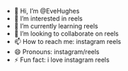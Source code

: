 - 👋 Hi, I’m @EveHughes
- 👀 I’m interested in reels
- 🌱 I’m currently learning reels
- 💞️ I’m looking to collaborate on reels
- 📫 How to reach me: instagram reels
- 😄 Pronouns: instagram/reels
- ⚡ Fun fact: i love instagram reels

<!---
EveHughes/EveHughes is a ✨ special ✨ repository because its `README.md` (this file) appears on your GitHub profile.
You can click the Preview link to take a look at your changes.
--->
